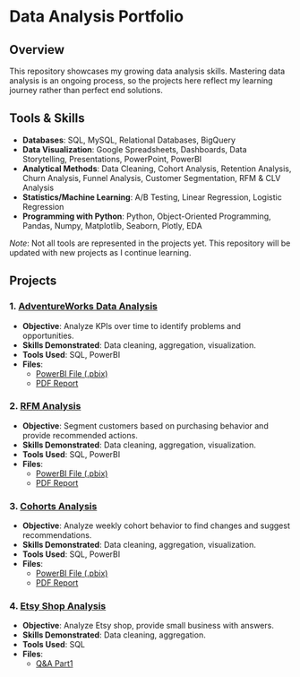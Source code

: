 # Data Analysis Portfolio

## Overview
This repository showcases my growing data analysis skills. Mastering data analysis is an ongoing process, so the projects here reflect my learning journey rather than perfect end solutions.

## Tools & Skills
- **Databases**: SQL, MySQL, Relational Databases, BigQuery
- **Data Visualization**: Google Spreadsheets, Dashboards, Data Storytelling, Presentations, PowerPoint, PowerBI
- **Analytical Methods**: Data Cleaning, Cohort Analysis, Retention Analysis, Churn Analysis, Funnel Analysis, Customer Segmentation, RFM & CLV Analysis
- **Statistics/Machine Learning**: A/B Testing, Linear Regression, Logistic Regression
- **Programming with Python**: Python, Object-Oriented Programming, Pandas, Numpy, Matplotlib, Seaborn, Plotly, EDA

*Note*: Not all tools are represented in the projects yet. This repository will be updated with new projects as I continue learning.

## Projects
### 1. [AdventureWorks Data Analysis](project_adventureworks)
- **Objective**: Analyze KPIs over time to identify problems and opportunities.
- **Skills Demonstrated**: Data cleaning, aggregation, visualization. 
- **Tools Used**: SQL, PowerBI
- **Files**:
  - [PowerBI File (.pbix)](project_adventureworks/New%20Adventure%20Portfolio%20Project.pbix)
  - [PDF Report](project_adventureworks/New%20Adventure%20Portfolio%20Project.pdf)

### 2. [RFM Analysis](project_rfm)
- **Objective**: Segment customers based on purchasing behavior and provide recommended actions.
- **Skills Demonstrated**: Data cleaning, aggregation, visualization.
- **Tools Used**: SQL, PowerBI
- **Files**:
  - [PowerBI File (.pbix)](project_rfm/RFM%20Analysis%20Portfolio%20Project.pbix)
  - [PDF Report](project_rfm/RFM%20Analysis%20Portfolio%20Project.pdf)

### 3. [Cohorts Analysis](project_cohorts)
- **Objective**: Analyze weekly cohort behavior to find changes and suggest recommendations.
- **Skills Demonstrated**: Data cleaning, aggregation, visualization.
- **Tools Used**: SQL, PowerBI
- **Files**:
  - [PowerBI File (.pbix)](project_cohorts/Cohorts%20Portfolio%20Project.pbix)
  - [PDF Report](project_cohorts/Cohorts%20Portfolio%20Project.pdf)
 
### 4. [Etsy Shop Analysis](etsy)
- **Objective**: Analyze Etsy shop, provide small business with answers.
- **Skills Demonstrated**: Data cleaning, aggregation.
- **Tools Used**: SQL
- **Files**:
  - [Q&A Part1](https://docs.google.com/spreadsheets/d/1KmHcqO6XddgsWjj-EcLLL8BEmWozgxDctK_l_zEW2BY/edit?usp=sharing)


